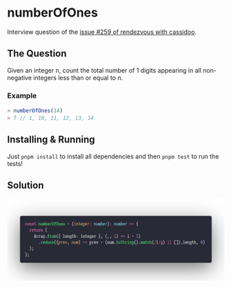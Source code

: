 # numberOfOnes

Interview question of the [issue #259 of rendezvous with cassidoo](https://buttondown.email/cassidoo/archive/science-is-not-a-boys-game-its-not-a-girls-game/).

## The Question

Given an integer n, count the total number of 1 digits appearing in all non-negative integers
less than or equal to n.

### Example

```js
> numberOfOnes(14)
> 7 // 1, 10, 11, 12, 13, 14
```

## Installing & Running

Just `pnpm install` to install all dependencies and then `pnpm test` to run the tests!

## Solution

![Code Polaroid](./code.png)
